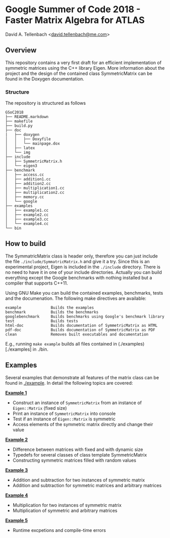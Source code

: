 # Google Summer of Code 2018 - Faster Matrix Algebra for ATLAS #

David A. Tellenbach <<david.tellenbach@me.com>>
## Overview ##

This repository contains a very first draft for an efficient implementation of symmetric matrices using the C++ library Eigen. More information about the project and the design of the contained class SymmetricMatrix can be found in the Doxygen documentation.

### Structure ###

The repository is structured as follows

    GSoC2018
    ├── README.markdown             
    ├── makefile 
    ├── build.py                  
    ├── doc     
    |   ├── doxygen
    │   │   ├── Doxyfile
    │   │   └── mainpage.dox                   
    │   ├── latex             
    │   └── img
    ├── include
    │   ├── SymmetricMatrix.h
    │   └── eigen3
    ├── benchmark
    │   ├── access.cc
    │   ├── addition1.cc
    │   ├── addition2.cc
    │   ├── multiplication1.cc
    │   ├── multiplication2.cc
    │   ├── memory.cc
    │   └── google
    ├── examples
    │   ├── example1.cc
    │   ├── example2.cc
    │   ├── example3.cc
    │   └── example4.cc
    └── bin

## How to build ##

The SymmatricMatrix class is header only, therefore you can just include the file ``./include/SymmatricMatrix.h`` and give it a try.
Since this is an experimental project, Eigen is included in the ``./include`` directory. There is no need to have it in one of your include directories. Actually you can build everything except the Google benchmarks with nothing installed but a compiler that supports C++11.

Using GNU Make you can build the contained examples, benchmarks, tests and the documenation. The following make directives are available:

    example             Builds the examples
    benchmark           Builds the benchmarks
    googlebenchmark     Builds benchmarks using Google's benchmark library
    test                Builds tests
    html-doc            Builds documentation of SymmetricMatrix as HTML
    pdf-doc             Builds documentation of SymmetricMatrix as PDF
    clean               Removes built executables and documentation

E.g., running ``make example`` builds all files contained in (./examples)[./examples] in ./bin. 

## Examples ##

Several examples that demonstrate all features of the matrix class can be found in [./example](./doc/Documentation.pdf). In detail the following topics are covered:

**[Example 1](./examples/example1.cc)**
- Construct an instance of ``SymmetricMatrix`` from an instance of ``Eigen::Matrix`` (fixed size)
- Print an instance of ``SymmetricMatrix`` into console
- Test if an instance of ``Eigen::Matrix`` is symmetric
- Access elements of the symmetric matrix directly and change their value

**[Example 2](./examples/example2.cc)**
- Difference between matrices with fixed and with dynamic size
- Typedefs for several classes of class template SymmetricMatrix
- Constructing symmetric matrices filled with random values

**[Example 3](./examples/example3.cc)**
- Addition and subtraction for two instances of symmetric matrix
- Addition and subtraction for symmetric matrices and arbitrary matrices

**[Example 4](./examples/example4.cc)**
- Multiplication for two instances of symmetric matrix
- Multiplication of symmetric and arbitrary matrices

**[Example 5](./examples/example5.cc)**
- Runtime excpetions and compile-time errors




